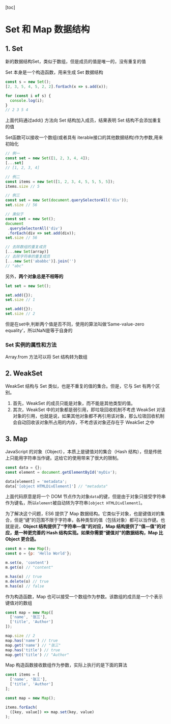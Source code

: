[toc]

# Set 和 Map 数据结构

## 1. Set

新的数据结构Set，类似于数组，但是成员的值是唯一的，没有重复的值

Set 本身是一个构造函数，用来生成 Set 数据结构

```js
const s = new Set();
[2, 3, 5, 4, 5, 2, 2].forEach(x => s.add(x));

for (const i of s) {
  console.log(i);
}
// 2 3 5 4
```

上面代码通过add() 方法向 Set 结构加入成员，结果表明 Set 结构不会添加重复的值

Set函数可以接收一个数组(或者具有 iterable接口的其他数据结构)作为参数,用来初始化

```javascript
// 例一
const set = new Set([1, 2, 3, 4, 4]);
[...set]
// [1, 2, 3, 4]

// 例二
const items = new Set([1, 2, 3, 4, 5, 5, 5, 5]);
items.size // 5

// 例三
const set = new Set(document.querySelectorAll('div'));
set.size // 56

// 类似于
const set = new Set();
document
 .querySelectorAll('div')
 .forEach(div => set.add(div));
set.size // 56
```

```javascript
// 去除数组的重复成员
[...new Set(array)]
// 去除字符串的重复成员
[...new Set('ababbc')].join('')
// "abc"
```

另外，**两个对象总是不相等的**

```javascript
let set = new Set();

set.add({});
set.size // 1

set.add({});
set.size // 2
```

但是在set中,判断两个值是否不同，使用的算法叫做‘Same-value-zero equality’，所以NaN是等于自身的

### Set 实例的属性和方法

Array.from 方法可以将 Set 结构转为数组

## 2. WeakSet

WeakSet 结构与 Set 类似，也是不重复的值的集合。但是，它与 Set 有两个区别。

1. 首先，WeakSet 的成员只能是对象，而不能是其他类型的值。
2. 其次，WeakSet 中的对象都是弱引用，即垃圾回收机制不考虑 WeakSet 对该对象的引用，也就是说，如果其他对象都不再引用该对象，那么垃圾回收机制会自动回收该对象所占用的内存，不考虑该对象还存在于 WeakSet 之中

## 3. Map

JavaScript 的对象（Object），本质上是键值对的集合（Hash 结构），但是传统上只能用字符串当作键。这给它的使用带来了很大的限制。

```javascript
const data = {};
const element = document.getElementById('myDiv');

data[element] = 'metadata';
data['[object HTMLDivElement]'] // "metadata"
```

上面代码原意是将一个 DOM 节点作为对象`data`的键，但是由于对象只接受字符串作为键名，所以`element`被自动转为字符串`[object HTMLDivElement]`。

为了解决这个问题，ES6 提供了 Map 数据结构。它类似于对象，也是键值对的集合，但是“键”的范围不限于字符串，各种类型的值（包括对象）都可以当作键。也就是说，**Object 结构提供了“字符串—值”的对应，Map 结构提供了“值—值”的对应，是一种更完善的 Hash 结构实现。如果你需要“键值对”的数据结构，Map 比 Object 更合适。**

```javascript
const m = new Map();
const o = {p: 'Hello World'};

m.set(o, 'content')
m.get(o) // "content"

m.has(o) // true
m.delete(o) // true
m.has(o) // false
```

作为构造函数，Map 也可以接受一个数组作为参数。该数组的成员是一个个表示键值对的数组

```javascript
const map = new Map([
  ['name', '张三'],
  ['title', 'Author']
]);

map.size // 2
map.has('name') // true
map.get('name') // "张三"
map.has('title') // true
map.get('title') // "Author"
```

Map 构造函数接收数组作为参数，实际上执行的是下面的算法

```javascript
const items = [
  ['name', '张三'],
  ['title', 'Author']
];

const map = new Map();

items.forEach(
  ([key, value]) => map.set(key, value)
);
```
